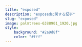 ```yaml
---
title: "exposed"
description: "exposedに関する記事"
slug: "exposed"
image: palmtrees-6388901_1920.jpg
style:
    background: "#2a9d8f"
    color: "#fff"
---
```

